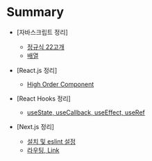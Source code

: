 # Summary
- [자바스크립트 정리]
  - [정규식 22고개](posts/2019-08-04-JS-Reg.md)
  - [배열](posts/2019-08-04-JS-Array.md)

- [React.js 정리]
    - [High Order Component](posts/2019-08-04-React-HOC.md)

- [React Hooks 정리]
  - [useState, useCallback, useEffect, useRef](posts/2019-08-04-React-Hooks-1.md)

- [Next.js 정리]
  - [설치 및 eslint 설정](posts/2019-08-04-Next-install-eslint.md)
  - [라우팅, Link](posts/2019-08-04-Next-routing-link.md)